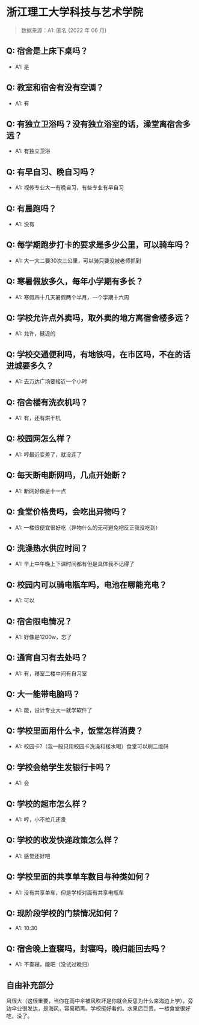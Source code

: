 # 浙江理工大学科技与艺术学院

> 数据来源：A1: 匿名 (2022 年 06 月)

## Q: 宿舍是上床下桌吗？

- A1: 是

## Q: 教室和宿舍有没有空调？

- A1: 有

## Q: 有独立卫浴吗？没有独立浴室的话，澡堂离宿舍多远？

- A1: 有独立卫浴

## Q: 有早自习、晚自习吗？

- A1: 视传专业大一有晚自习，有些专业有早自习

## Q: 有晨跑吗？

- A1: 没有

## Q: 每学期跑步打卡的要求是多少公里，可以骑车吗？

- A1: 大一大二要30次三公里，可以骑只要没被老师抓到

## Q: 寒暑假放多久，每年小学期有多长？

- A1: 寒假四十几天暑假两个半月，一个学期十六周

## Q: 学校允许点外卖吗，取外卖的地方离宿舍楼多远？

- A1: 允许，挺近的

## Q: 学校交通便利吗，有地铁吗，在市区吗，不在的话进城要多久？

- A1: 去万达广场要接近一个小时

## Q: 宿舍楼有洗衣机吗？

- A1: 有，还有烘干机

## Q: 校园网怎么样？

- A1: 哼最近变差了，就没连了

## Q: 每天断电断网吗，几点开始断？

- A1: 断网好像是十一点

## Q: 食堂价格贵吗，会吃出异物吗？

- A1: 一楼很便宜很好吃（异物什么的无可避免吧反正我没吃到）

## Q: 洗澡热水供应时间？

- A1: 早上中午晚上下课时间都有但是具体我不记得了

## Q: 校园内可以骑电瓶车吗，电池在哪能充电？

- A1: 可以

## Q: 宿舍限电情况？

- A1: 好像是1200w，忘了

## Q: 通宵自习有去处吗？

- A1: 有，寝室二楼中间有自习室

## Q: 大一能带电脑吗？

- A1: 能，设计专业大一就学软件了

## Q: 学校里面用什么卡，饭堂怎样消费？

- A1: 校园卡?（我一般只用校园卡洗澡和接水喝）食堂可以刷二维码

## Q: 学校会给学生发银行卡吗？

- A1: 会

## Q: 学校的超市怎么样？

- A1: 哼，小不拉几还贵

## Q: 学校的收发快递政策怎么样？

- A1: 感觉还好吧

## Q: 学校里面的共享单车数目与种类如何？

- A1: 没有共享单车，但是学校对面有共享电瓶车

## Q: 现阶段学校的门禁情况如何？

- A1: 10:30

## Q: 宿舍晚上查寝吗，封寝吗，晚归能回去吗？

- A1: 不查寝，能吧（没试过晚归）

## 自由补充部分

风很大（这很重要，当你在雨中伞被风吹坏是你就会反思为什么来海边上学），旁边伞业很发达，是海风，容易晒黑。学校挺好看的。水果店巨贵。一楼食堂很好吃，没了。